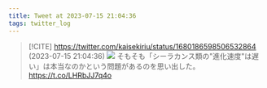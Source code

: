 ```yaml
---
title: Tweet at 2023-07-15 21:04:36
tags: twitter_log
---
```


> [!CITE] https://twitter.com/kaisekiriu/status/1680186598506532864 (2023-07-15 21:04:36)
> ![](https://twitter.com/kaisekiriu/status/1680186598506532864)
> そもそも「シーラカンス類の"進化速度"は遅い」は本当なのかという問題があるのを思い出した。
> https://t.co/LHRbJJ7q4o
